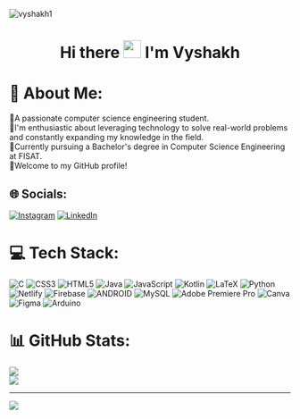 ![vyshakh1](https://github.com/VY5H4KH/VY5H4KH/assets/133003805/2d13a173-5155-406c-9522-115de156d3bf)

<h1 align="center">Hi there <img src = "https://media2.giphy.com/media/QssGEmpkyEOhBCb7e1/giphy.gif?cid=ecf05e47a0n3gi1bfqntqmob8g9aid1oyj2wr3ds3mg700bl&rid=giphy.gif" width = 32px> I'm Vyshakh</h1>

# 💫 About Me:
🔭A passionate computer science engineering student. <br>🔭I'm enthusiastic about leveraging technology to solve real-world problems and constantly expanding my knowledge in the field.<br>🔭Currently pursuing a Bachelor's degree in Computer Science Engineering at FISAT.<br>🔭Welcome to my GitHub profile!


## 🌐 Socials:
[![Instagram](https://img.shields.io/badge/Instagram-%23E4405F.svg?logo=Instagram&logoColor=white)](https://instagram.com/_.vy_sh_k) [![LinkedIn](https://img.shields.io/badge/LinkedIn-%230077B5.svg?logo=linkedin&logoColor=white)](https://linkedin.com/in/VyshakhMadhu454647) 

# 💻 Tech Stack:
![C](https://img.shields.io/badge/c-%2300599C.svg?style=plastic&logo=c&logoColor=white) ![CSS3](https://img.shields.io/badge/css3-%231572B6.svg?style=plastic&logo=css3&logoColor=white) ![HTML5](https://img.shields.io/badge/html5-%23E34F26.svg?style=plastic&logo=html5&logoColor=white) ![Java](https://img.shields.io/badge/java-%23ED8B00.svg?style=plastic&logo=java&logoColor=white) ![JavaScript](https://img.shields.io/badge/javascript-%23323330.svg?style=plastic&logo=javascript&logoColor=%23F7DF1E) ![Kotlin](https://img.shields.io/badge/kotlin-%230095D5.svg?style=plastic&logo=kotlin&logoColor=white) ![LaTeX](https://img.shields.io/badge/latex-%23008080.svg?style=plastic&logo=latex&logoColor=white) ![Python](https://img.shields.io/badge/python-3670A0?style=plastic&logo=python&logoColor=ffdd54) ![Netlify](https://img.shields.io/badge/netlify-%23000000.svg?style=plastic&logo=netlify&logoColor=#00C7B7) ![Firebase](https://img.shields.io/badge/firebase-%23039BE5.svg?style=plastic&logo=firebase) ![ANDROID](https://img.shields.io/badge/android-%2320232a.svg?style=plastic&logo=android&logoColor=%a4c639) ![MySQL](https://img.shields.io/badge/mysql-%2300f.svg?style=plastic&logo=mysql&logoColor=white) ![Adobe Premiere Pro](https://img.shields.io/badge/Adobe%20Premiere%20Pro-9999FF.svg?style=plastic&logo=Adobe%20Premiere%20Pro&logoColor=white) ![Canva](https://img.shields.io/badge/Canva-%2300C4CC.svg?style=plastic&logo=Canva&logoColor=white) 	![Figma](https://img.shields.io/badge/figma-%23F24E1E.svg?style=plastic&logo=figma&logoColor=white) ![Arduino](https://img.shields.io/badge/-Arduino-00979D?style=plastic&logo=Arduino&logoColor=white)
# 📊 GitHub Stats:
![](https://github-readme-stats.vercel.app/api?username=VY5H4KH&theme=gruvbox&hide_border=false&include_all_commits=false&count_private=false)<br/>
![](https://github-readme-streak-stats.herokuapp.com/?user=VY5H4KH&theme=gruvbox&hide_border=false)<br/>
<!--  ![](https://github-readme-stats.vercel.app/api/top-langs/?username=VY5H4KH&theme=gruvbox&hide_border=false&include_all_commits=false&count_private=false&layout=compact) -->

---
[![](https://visitcount.itsvg.in/api?id=VY5H4KH&icon=8&color=2)](https://visitcount.itsvg.in)

<!-- Proudly created with GPRM ( https://gprm.itsvg.in ) -->
